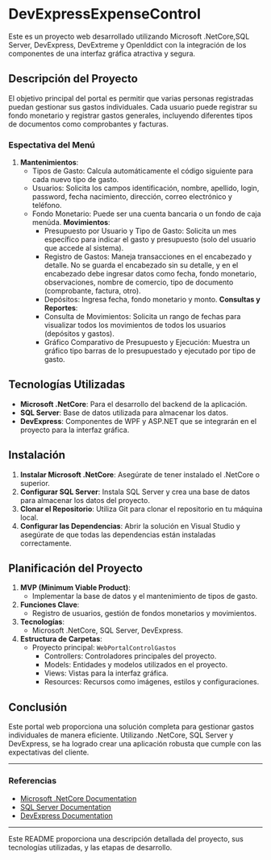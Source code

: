 # DevExpressExpenseControl

Este es un proyecto web desarrollado utilizando Microsoft .NetCore,SQL Server, DevExpress, DevExtreme y OpenIddict con la integración de los componentes de una interfaz gráfica atractiva y segura.

## Descripción del Proyecto

El objetivo principal del portal es permitir que varias personas registradas puedan gestionar sus gastos individuales. Cada usuario puede registrar su fondo monetario y registrar gastos generales, incluyendo diferentes tipos de documentos como comprobantes y facturas.

### Espectativa del Menú

1. 
   **Mantenimientos**:
   - Tipos de Gasto: Calcula automáticamente el código siguiente para cada nuevo tipo de gasto.
   - Usuarios: Solicita los campos identificación, nombre, apellido, login, password, fecha nacimiento, dirección, correo electrónico y teléfono.
   - Fondo Monetario: Puede ser una cuenta bancaria o un fondo de caja menúda.
   **Movimientos**:
     - Presupuesto por Usuario y Tipo de Gasto: Solicita un mes específico para indicar el gasto y presupuesto (solo del usuario que accede al sistema).
     - Registro de Gastos: Maneja transacciones en el encabezado y detalle. No se guarda el encabezado sin su detalle, y en el encabezado debe ingresar datos como fecha, fondo monetario, observaciones, nombre de comercio, tipo de documento (comprobante, factura, otro).
     - Depósitos: Ingresa fecha, fondo monetario y monto.
   **Consultas y Reportes**:
     - Consulta de Movimientos: Solicita un rango de fechas para visualizar todos los movimientos de todos los usuarios (depósitos y gastos).
     - Gráfico Comparativo de Presupuesto y Ejecución: Muestra un gráfico tipo barras de lo presupuestado y ejecutado por tipo de gasto.

## Tecnologías Utilizadas

- **Microsoft .NetCore**: Para el desarrollo del backend de la aplicación.
- **SQL Server**: Base de datos utilizada para almacenar los datos.
- **DevExpress**: Componentes de WPF y ASP.NET que se integrarán en el proyecto para la interfaz gráfica.

## Instalación

1. **Instalar Microsoft .NetCore**: Asegúrate de tener instalado el .NetCore o superior.
2. **Configurar SQL Server**: Instala SQL Server y crea una base de datos para almacenar los datos del proyecto.
3. **Clonar el Repositorio**: Utiliza Git para clonar el repositorio en tu máquina local.
4. **Configurar las Dependencias**: Abrir la solución en Visual Studio y asegúrate de que todas las dependencias están instaladas correctamente.

## Planificación del Proyecto

1. **MVP (Minimum Viable Product)**:
   - Implementar la base de datos y el mantenimiento de tipos de gasto.
2. **Funciones Clave**:
   - Registro de usuarios, gestión de fondos monetarios y movimientos.
3. **Tecnologías**:
   - Microsoft .NetCore, SQL Server, DevExpress.
4. **Estructura de Carpetas**:
   - Proyecto principal: `WebPortalControlGastos`
     - Controllers: Controladores principales del proyecto.
     - Models: Entidades y modelos utilizados en el proyecto.
     - Views: Vistas para la interfaz gráfica.
     - Resources: Recursos como imágenes, estilos y configuraciones.

## Conclusión

Este portal web proporciona una solución completa para gestionar gastos individuales de manera eficiente. Utilizando .NetCore, SQL Server y DevExpress, se ha logrado crear una aplicación robusta que cumple con las expectativas del cliente.

---

### Referencias

- [Microsoft .NetCore Documentation](https://docs.microsoft.com/en-us/dotnet/framework/)
- [SQL Server Documentation](https://docs.microsoft.com/en-us/sql/sql-server/)
- [DevExpress Documentation](https://www.devexpress.com/products/net/)

---

Este README proporciona una descripción detallada del proyecto, sus tecnologías utilizadas, y las etapas de desarrollo.